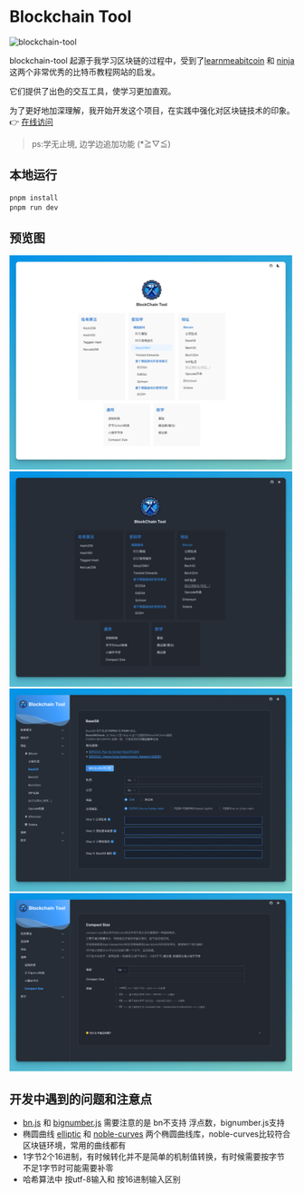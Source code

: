 # Blockchain Tool

<img src="https://socialify.git.ci/gxr404/blockchain-tool/image?font=Inter&issues=1&logo=https%3A%2F%2Fraw.githubusercontent.com%2Fgxr404%2Fblockchain-tool%2Frefs%2Fheads%2Fmain%2Fpublic%2Ficon.svg&name=1&owner=1&pattern=Circuit+Board&pulls=1&stargazers=1&theme=Dark" alt="blockchain-tool" width="640" height="320" />


blockchain-tool 起源于我学习区块链的过程中，受到了[learnmeabitcoin](https://learnmeabitcoin.com/)  和
[ninja](https://bitcoin.heapup.tech/) 这两个非常优秀的比特币教程网站的启发。

它们提供了出色的交互工具，使学习更加直观。

为了更好地加深理解，我开始开发这个项目，在实践中强化对区块链技术的印象。 👉 [在线访问](https://blockchain-tool.vercel.app/)

> ps:学无止境, 边学边追加功能 (*≧▽≦)

## 本地运行

```bash
pnpm install
pnpm run dev
```

## 预览图

<img src="./docs/preview/1.png" width="500">

<img src="./docs/preview/2.png" width="500">

<img src="./docs/preview/3.png" width="500">

<img src="./docs/preview/4.png" width="500">


## 开发中遇到的问题和注意点

- [bn.js](https://github.com/indutny/bn.js) 和 [bignumber.js](https://github.com/MikeMcl/bignumber.js) 需要注意的是 bn不支持 浮点数，bignumber.js支持
- 椭圆曲线 [elliptic](https://github.com/indutny/elliptic) 和 [noble-curves](https://github.com/paulmillr/noble-curves) 两个椭圆曲线库，noble-curves比较符合区块链环境，常用的曲线都有
- 1字节2个16进制，有时候转化并不是简单的机制值转换，有时候需要按字节 不足1字节时可能需要补零
- 哈希算法中 按utf-8输入和 按16进制输入区别
